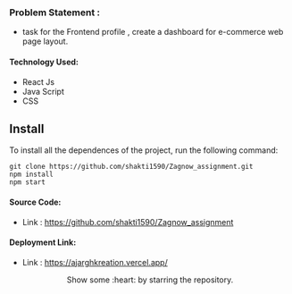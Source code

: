 ### Problem Statement : 
 - task for the Frontend profile , create a dashboard for e-commerce web page layout.
 
#### Technology Used:
 - React Js
 - Java Script
 - CSS
 

 ## Install

To install all the dependences of the project, run the following command:

    git clone https://github.com/shakti1590/Zagnow_assignment.git
    npm install
    npm start


#### Source Code:
 - Link : https://github.com/shakti1590/Zagnow_assignment


#### Deployment Link:
 - Link : https://ajarghkreation.vercel.app/



<p align="center">
  Show some :heart: by starring the repository.
</p>